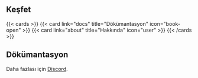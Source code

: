 ## Keşfet

{{< cards >}}
  {{< card link="docs" title="Dökümantasyon" icon="book-open" >}}
  {{< card link="about" title="Hakkında" icon="user" >}}
{{< /cards >}}

## Dökümantasyon

Daha fazlası için [Discord](https://discord.gg/3bN8ttGx8N).
